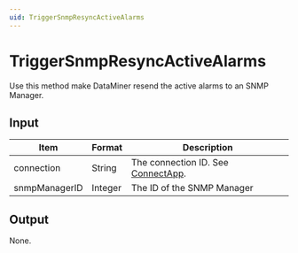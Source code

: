 ```yaml
---
uid: TriggerSnmpResyncActiveAlarms
---
```


# TriggerSnmpResyncActiveAlarms

Use this method make DataMiner resend the active alarms to an SNMP Manager.

## Input

| Item          | Format  | Description                                           |
|---------------|---------|-------------------------------------------------------|
| connection    | String  | The connection ID. See [ConnectApp](xref:ConnectApp). |
| snmpManagerID | Integer | The ID of the SNMP Manager                            |

## Output

None.
